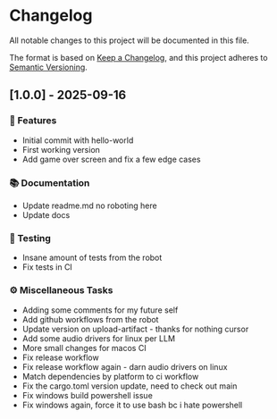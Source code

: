 # Changelog

All notable changes to this project will be documented in this file.

The format is based on [Keep a Changelog](https://keepachangelog.com/en/1.0.0/),
and this project adheres to [Semantic Versioning](https://semver.org/spec/v2.0.0.html).

## [1.0.0] - 2025-09-16

### 🚀 Features

- Initial commit with hello-world
- First working version
- Add game over screen and fix a few edge cases

### 📚 Documentation

- Update readme.md no roboting here
- Update docs

### 🧪 Testing

- Insane amount of tests from the robot
- Fix tests in CI

### ⚙️ Miscellaneous Tasks

- Adding some comments for my future self
- Add github workflows from the robot
- Update version on upload-artifact - thanks for nothing cursor
- Add some audio drivers for linux per LLM
- More small changes for macos CI
- Fix release workflow
- Fix release workflow again - darn audio drivers on linux
- Match dependencies by platform to ci workflow
- Fix the cargo.toml version update, need to check out main
- Fix windows build powershell issue
- Fix windows again, force it to use bash bc i hate powershell
